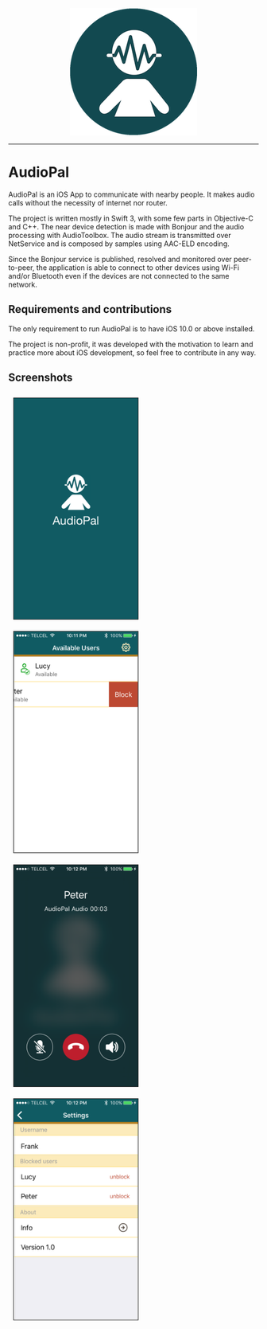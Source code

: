 <p align="center">
<img src="img/icon.png" />
</p>


***

# AudioPal

AudioPal is an iOS App to communicate with nearby people. It makes audio calls without the necessity of internet nor router.  

The project is written mostly in Swift 3, with some few parts in Objective-C and C++. The near device detection is made with Bonjour and the audio processing with AudioToolbox. The audio stream is transmitted over NetService and is composed by samples using AAC-ELD encoding.  

Since the Bonjour service is published, resolved and monitored over peer-to-peer, the application is able to connect to other devices using Wi-Fi and/or Bluetooth even if the devices are not connected to the same network.

## Requirements and contributions

The only requirement to run AudioPal is to have iOS 10.0 or above installed.  

The project is non-profit, it was developed with the motivation to learn and practice more about iOS development, so feel free to contribute in any way.

## Screenshots

<img src="img/scr1.png" alt='Screen 1' width="250" hspace="10" vspace="10" border=1><img src="img/scr2.png" alt='Screen 2' width="250" hspace="10" vspace="10" border=1 ><img src="img/scr3.png" alt='Screen 3' width="250" hspace="10" vspace="10" border=1><img src="img/scr4.png" alt='Screen 4' width="250" hspace="10" vspace="10" border=1>

